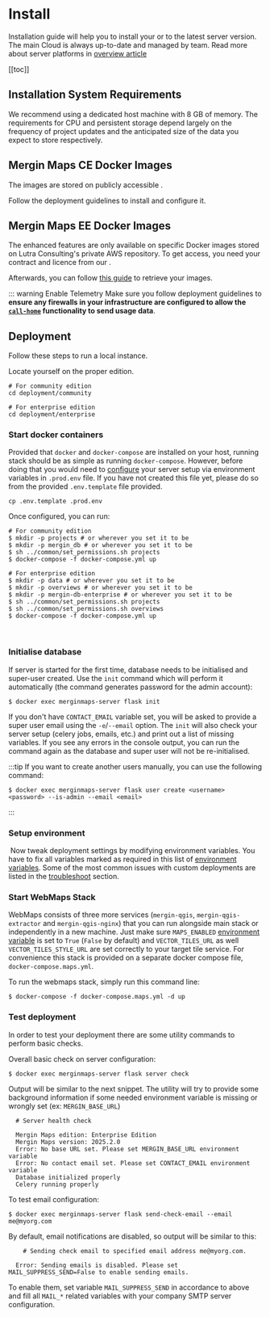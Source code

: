 # Install

Installation guide will help you to install your <CommunityPlatformNameLink /> or <EnterprisePlatformNameLink /> to the latest server version. The main Cloud <DashboardLink desc="Mergin Maps Server"/> is always up-to-date and managed by <MainPlatformName /> team. Read more about server platforms in [overview article](../)

[[toc]]


## Installation System Requirements

We recommend using a dedicated host machine with 8 GB of memory. The requirements for CPU and persistent storage depend largely on the frequency of project updates and the anticipated size of the data you expect to store respectively.

## Mergin Maps CE Docker Images
<ServerType type="CE" />

The <CommunityPlatformName /> images are stored on publicly accessible <DockerHubLink id="u/lutraconsulting" desc="Lutra Consulting's Docker" />.

Follow the deployment guidelines to install and configure it.

## Mergin Maps EE Docker Images
<ServerType type="EE" />


The <EnterprisePlatformName /> enhanced features are only available on specific Docker images stored on Lutra Consulting's private AWS repository. To get access, you need your contract and licence from our <MerginMapsEmail id="sales" desc="sales team" />. 

Afterwards, you can follow [this guide](./ee/) to retrieve your <EnterprisePlatformName /> images.

::: warning Enable <MainPlatformName /> Telemetry
Make sure you follow deployment guidelines to <b>ensure any firewalls in your infrastructure are configured to allow the [`call-home`](../administer/#telemetry-service) functionality to send usage data</b>.

## Deployment

Follow these steps to run a local <MainPlatformName /> instance.

Locate yourself on the proper <MainPlatformName /> edition.
```shell
# For community edition
cd deployment/community

# For enterprise edition
cd deployment/enterprise
```

### Start docker containers

Provided that `docker` and `docker-compose` are installed on your host, running <MainPlatformName /> stack should be as simple as running `docker-compose`. However, before doing that you would need to [configure](../environment/) your server setup via environment variables in `.prod.env` file.
If you have not created this file yet, please do so from the provided `.env.template` file provided.

```shell
cp .env.template .prod.env
```

Once configured, you can run:
```shell
# For community edition
$ mkdir -p projects # or wherever you set it to be
$ mkdir -p mergin_db # or wherever you set it to be
$ sh ../common/set_permissions.sh projects
$ docker-compose -f docker-compose.yml up

# For enterprise edition
$ mkdir -p data # or wherever you set it to be
$ mkdir -p overviews # or wherever you set it to be
$ mkdir -p mergin-db-enterprise # or wherever you set it to be
$ sh ../common/set_permissions.sh projects
$ sh ../common/set_permissions.sh overviews
$ docker-compose -f docker-compose.yml up
```
​​
### Initialise database
If server is started for the first time, database needs to be initialised and super-user created. Use the `init` command which will perform it automatically (the command generates password for the admin account):
```shell
$ docker exec merginmaps-server flask init
```

If you don't have `CONTACT_EMAIL` variable set, you will be asked to provide a super user email using the `-e`/`--email` option. The `init` will also check your server setup (celery jobs, emails, etc.) and print out a list of missing variables. If you see any errors in the console output, you can run the command again as the database and super user will not be re-initialised.

:::tip
If you want to create another users manually, you can use the following command:
```shell
$ docker exec merginmaps-server flask user create <username> <password> --is-admin --email <email>
```
:::

### Setup environment
​
Now tweak deployment settings by modifying environment variables. You have to fix all variables marked as required in this list of [environment variables](../environment/). Some of the most common issues with custom deployments are listed in the [troubleshoot](../troubleshoot/) section.

### Start WebMaps Stack
<ServerType type="EE" />

WebMaps consists of three more services (`mergin-qgis`, `mergin-qgis-extractor` and `mergin-qgis-nginx`) that you can run alongside <MainPlatformName /> main stack or independently in a new machine. 
Just make sure `MAPS_ENABLED` [environment variable](../environment/) is set to `True` (`False` by default) and `VECTOR_TILES_URL` as well `VECTOR_TILES_STYLE_URL` are set correctly to your target tile service.
For convenience this stack is provided on a separate docker compose file, `docker-compose.maps.yml`.

To run the webmaps stack, simply run this command line:
```shell
$ docker-compose -f docker-compose.maps.yml -d up
```

### Test deployment

In order to test your deployment there are some utility commands to perform basic checks.

Overall basic check on server configuration:

```shell
$ docker exec merginmaps-server flask server check
```

Output will be similar to the next snippet. The utility will try to provide some background information if some needed environment variable is missing or wrongly set (ex: `MERGIN_BASE_URL`)

```shell
  # Server health check

  Mergin Maps edition: Enterprise Edition
  Mergin Maps version: 2025.2.0  
  Error: No base URL set. Please set MERGIN_BASE_URL environment variable
  Error: No contact email set. Please set CONTACT_EMAIL environment variable
  Database initialized properly
  Celery running properly  
```

To test email configuration:

```shell
$ docker exec merginmaps-server flask send-check-email --email me@myorg.com
```

By default, email notifications are disabled, so output will be similar to this:

```shell
    # Sending check email to specified email address me@myorg.com.

  Error: Sending emails is disabled. Please set MAIL_SUPPRESS_SEND=False to enable sending emails.

```

To enable them, set variable `MAIL_SUPPRESS_SEND` in accordance to above and fill all `MAIL_*` related variables with your company SMTP server configuration.

